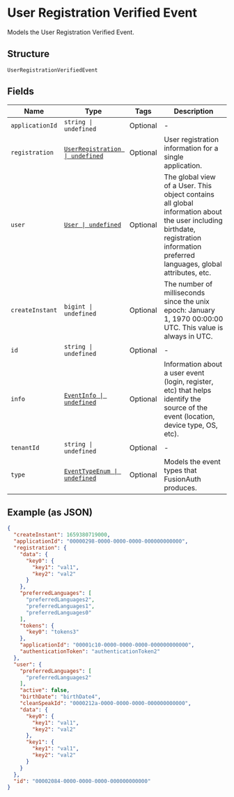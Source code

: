 
# User Registration Verified Event

Models the User Registration Verified Event.

## Structure

`UserRegistrationVerifiedEvent`

## Fields

| Name | Type | Tags | Description |
|  --- | --- | --- | --- |
| `applicationId` | `string \| undefined` | Optional | - |
| `registration` | [`UserRegistration \| undefined`](../../doc/models/user-registration.md) | Optional | User registration information for a single application. |
| `user` | [`User \| undefined`](../../doc/models/user.md) | Optional | The global view of a User. This object contains all global information about the user including birthdate, registration information  preferred languages, global attributes, etc. |
| `createInstant` | `bigint \| undefined` | Optional | The number of milliseconds since the unix epoch: January 1, 1970 00:00:00 UTC. This value is always in UTC. |
| `id` | `string \| undefined` | Optional | - |
| `info` | [`EventInfo \| undefined`](../../doc/models/event-info.md) | Optional | Information about a user event (login, register, etc) that helps identify the source of the event (location, device type, OS, etc). |
| `tenantId` | `string \| undefined` | Optional | - |
| `type` | [`EventTypeEnum \| undefined`](../../doc/models/event-type-enum.md) | Optional | Models the event types that FusionAuth produces. |

## Example (as JSON)

```json
{
  "createInstant": 1659380719000,
  "applicationId": "00000298-0000-0000-0000-000000000000",
  "registration": {
    "data": {
      "key0": {
        "key1": "val1",
        "key2": "val2"
      }
    },
    "preferredLanguages": [
      "preferredLanguages2",
      "preferredLanguages1",
      "preferredLanguages0"
    ],
    "tokens": {
      "key0": "tokens3"
    },
    "applicationId": "00001c10-0000-0000-0000-000000000000",
    "authenticationToken": "authenticationToken2"
  },
  "user": {
    "preferredLanguages": [
      "preferredLanguages2"
    ],
    "active": false,
    "birthDate": "birthDate4",
    "cleanSpeakId": "0000212a-0000-0000-0000-000000000000",
    "data": {
      "key0": {
        "key1": "val1",
        "key2": "val2"
      },
      "key1": {
        "key1": "val1",
        "key2": "val2"
      }
    }
  },
  "id": "00002084-0000-0000-0000-000000000000"
}
```

